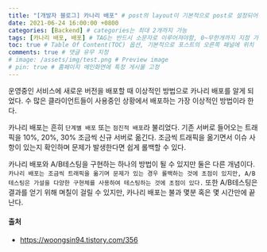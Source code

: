 ```yaml
---
title: "[개발자 블로그] 카나리 배포" # post의 layout이 기본적으로 post로 설정되어있어서 Front Matter에 따로 layout변수를 만들어 주지 않아도 됨
date: 2021-06-24 16:00:00 +0800
categories: [Backend] # categories는 최대 2개까지 가능
tags: [카나리 배포, 배포] # TAG는 반드시 소문자로 이루어져야함, 0~무한개까지 지정 가능
toc: true # Table Of Content(TOC) 옵션, 기본적으로 포스트의 오른쪽 패널에 위치
comments: true # 댓글 유무 지정
# image: /assets/img/test.png # Preview image
# pin: true # 홈페이지 메인화면에 특정 게시물 고정
---
```


운영중인 서비스에 새로운 버전을 배포할 때 이상적인 방법으로 카나리 배포를 알게 되었다. 수 많은 클라이언트들이 사용중인 상황에서 배포하는 가장 이상적인 방법이라 한다.

카나리 배포는 흔히 `단계별 배포` 또는 `점진적 배포`라 불리었다. 기존 서버로 들어오는 트래픽을 10%, 20%, 30% 조금씩 신규 서버로 옮긴다. 조금씩 트래픽을 옮기면서 이슈 사항이 있는지 확인하며 문제가 발생한다면 쉽게 롤백할 수 있다.


카나리 배포와 A/B테스팅을 구현하는 하나의 방법이 될 수 있지만 둘은 다른 개념이다. `카나리 배포는 조금씩 트래픽을 옮기며 문제가 있는 경우 롤백하는 것에 초점이 있지만, A/B테스팅은 가설을 다양한 구현체를 사용하여 테스팅하는 것에 초점이 있다.` 또한 A/B테스팅은 결과를 얻기 위해 며칠이 걸릴 수 있지만, 카나리 배포는 불과 몇분 혹은 몇 시간만에 끝난다.

#### 출처
- https://woongsin94.tistory.com/356